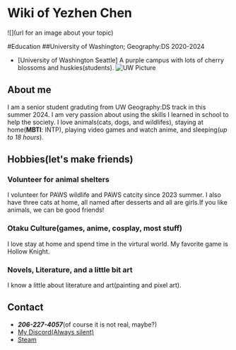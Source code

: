 # Wiki of Yezhen Chen
![](url for an image about your topic)

#Education
##University of Washington; Geography:DS 2020-2024

* [University of Washington Seattle] A purple campus with lots of cherry blossoms and huskies(students).
![UW Picture](https://encrypted-tbn0.gstatic.com/images?q=tbn:ANd9GcT57sh9YMz1iooFzzD1SXMbcedhDdok0oKk4Q&s)


## About me
I am a senior student graduting from UW Geography:DS track in this summer 2024. I am very passion about using the skills I learned in school to help the society. I love animals(cats, dogs, and wildlifes), staying at home(**MBTI**: INTP), playing video games and watch anime, and sleeping(*up to 18 hours*).

## Hobbies(let's make friends)
### Volunteer for animal shelters
I volunteer for PAWS wildlife and PAWS catcity since 2023 summer. I also have three cats at home, all named after desserts and all are girls.If you like animals, we can be good friends!
### Otaku Culture(games, anime, cosplay, most stuff)
I love stay at home and spend time in the virtural world. My favorite game is Hollow Knight. 
### Novels, Literature, and a little bit art
I know a little about literature and art(painting and pixel art). 



## Contact
- ***206-227-4057***(of course it is not real, maybe?)
- [My Discord(Always silent)](https://discord.gg/sq8essvk)
- [Steam](https://steamcommunity.com/profiles/76561199031276690/)

